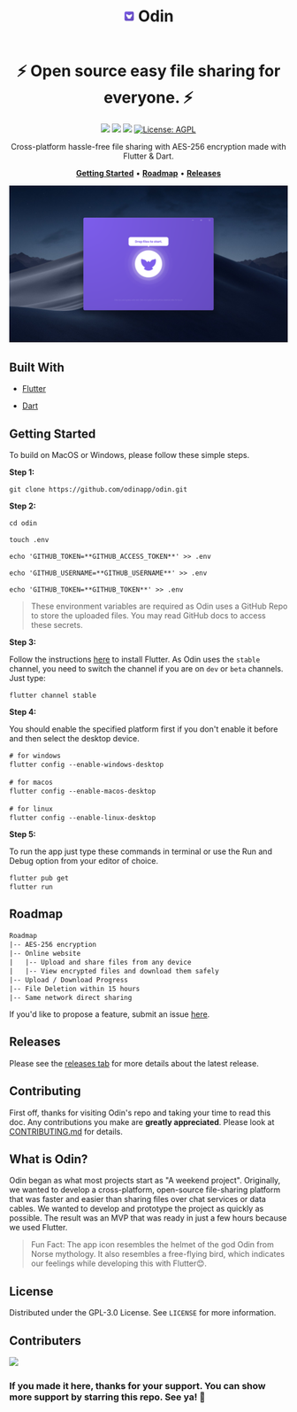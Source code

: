 <h1 align="center" style="border-bottom: none">
    <b>
        <p><img src="assets/icon.png" alt="icon" width=20> Odin</p><br>
    </b>
    ⚡ Open source easy file sharing for everyone. ⚡ <br>
</h1>


<p align="center">
<a href="https://flutter.dev/"><img src="https://img.shields.io/badge/Flutter-v2.5.1-blue?logo=flutter"></a>
<a href="https://github.com/odinapp/odin"><img src="https://img.shields.io/github/stars/odinapp/odin.svg?style=flat&logo=github&colorB=deeppink&label=stars"></a>
<a href="https://github.com/odinapp/odin"><img src="https://img.shields.io/github/v/release/odinapp/odin.svg"></a>
<a href="https://github.com/odinapp/odin"><img src="https://img.shields.io/github/license/odinapp/odin.svg" alt="License: AGPL"></a>

</p>



<p align="center">
Cross-platform hassle-free file sharing with AES-256 encryption made with Flutter & Dart.
</p>


<p align="center">
    <a href="#getting-started"><b>Getting Started</b></a> •
    <a href="#roadmap"><b>Roadmap</b></a> •
    <a href="#releases"><b>Releases</b></a>
    
    

    
</p>  

<p align="center"><img src="assets/header.png" alt="Open source easy file sharing for everyone." width="1000px" /></p>



## Built With

* [Flutter](https://flutter.dev/)

* [Dart](https://dart.dev/)

## Getting Started

To build on MacOS or Windows, please follow these simple steps.

**Step 1:**

```shell
git clone https://github.com/odinapp/odin.git
```

**Step 2:**

```shell
cd odin
```
```shell
touch .env
```
```shell
echo 'GITHUB_TOKEN=**GITHUB_ACCESS_TOKEN**' >> .env
```
```shell
echo 'GITHUB_USERNAME=**GITHUB_USERNAME**' >> .env
```
```shell
echo 'GITHUB_TOKEN=**GITHUB_TOKEN**' >> .env
```

>
>
> These environment variables are required as Odin uses a GitHub Repo to store the uploaded files. 
> You may read GitHub docs to access these secrets.

**Step 3:**

Follow the instructions [here](https://flutter.dev/docs/get-started/install) to install Flutter. As Odin uses the `stable` channel, you need to switch the channel if you are on `dev` or `beta` channels. Just type:

```shell
flutter channel stable
```

**Step 4:**

You should enable the specified platform first if you don't enable it before and then select the desktop device.
```shell
# for windows
flutter config --enable-windows-desktop

# for macos
flutter config --enable-macos-desktop

# for linux
flutter config --enable-linux-desktop
```

**Step 5:**

To run the app just type these commands in terminal or use the Run and Debug option from your editor of choice.
```shell
flutter pub get
flutter run
```
## Roadmap

```
Roadmap
|-- AES-256 encryption
|-- Online website
|   |-- Upload and share files from any device
|   |-- View encrypted files and download them safely
|-- Upload / Download Progress
|-- File Deletion within 15 hours
|-- Same network direct sharing
```

If you'd like to propose a feature, submit an issue [here](https://github.com/odinapp/odin/issues).

## Releases

Please see the [releases tab](https://github.com/odinapp/odin/releases) for more details about the latest release.

## Contributing
First off, thanks for visiting Odin's repo and taking your time to read this doc.
Any contributions you make are **greatly appreciated**. Please look at [CONTRIBUTING.md](https://github.com/odinapp/odin/blob/main/doc/CONTRIBUTING.md) for details.

## What is Odin?
Odin began as what most projects start as "A weekend project". Originally, we wanted to develop a cross-platform, open-source file-sharing platform that was faster and easier than sharing files over chat services or data cables.
We wanted to develop and prototype the project as quickly as possible. The result was an MVP that was ready in just a few hours because we used Flutter.

> Fun Fact: The app icon resembles the helmet of the god Odin from Norse mythology. It also resembles a free-flying bird, which indicates our feelings while developing this with Flutter😊.

## License

Distributed under the GPL-3.0 License. See `LICENSE` for more information.

## Contributers

<a href="https://github.com/odinapp/odin/graphs/contributors">
  <img src="https://contributors-img.web.app/image?repo=odinapp/odin" />
</a>

### If you made it here, thanks for your support. You can show more support by starring this repo. See ya! 👋